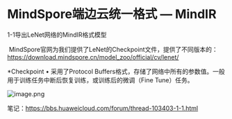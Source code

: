 # MindSpore端边云统一格式 — MindIR

1-1导出LeNet网络的MindIR格式模型

​     MindSpore官网为我们提供了LeNet的Checkpoint文件，提供了不同版本的：https://download.mindspore.cn/model_zoo/official/cv/lenet/

*Checkpoint • 采用了Protocol Buffers格式，存储了网络中所有的参数值。一般用于训练任务中断后恢复训练，或训练后的微调（Fine Tune）任务。

![image.png](https://bbs-img-cbc-cn.obs.cn-north-1.myhuaweicloud.com/data/attachment/forum/202101/24/114007klzrg36ica8a6anl.png)



笔记：https://bbs.huaweicloud.com/forum/thread-103403-1-1.html